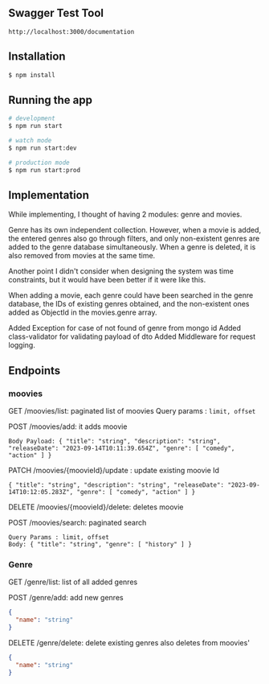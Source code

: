


## Swagger Test Tool

```
http://localhost:3000/documentation
```

## Installation

```bash
$ npm install
```

## Running the app

```bash
# development
$ npm run start

# watch mode
$ npm run start:dev

# production mode
$ npm run start:prod
```
## Implementation


While implementing, I thought of having 2 modules: genre and movies.

Genre has its own independent collection. However, when a movie is added, the entered genres also go through filters, and only non-existent genres are added to the genre database simultaneously.
When a genre is deleted, it is also removed from movies at the same time.

Another point I didn't consider when designing the system was time constraints, but it would have been better if it were like this.

When adding a movie, each genre could have been searched in the genre database, the IDs of existing genres obtained, and the non-existent ones added as ObjectId in the movies.genre array.

Added Exception for case of not found of genre from mongo id
Added class-validator for validating payload of dto
Added Middleware for request logging.

## Endpoints


### moovies

GET /moovies/list: paginated list of moovies
Query params : `limit, offset`

POST /moovies/add: it adds moovie 

    Body Payload: { "title": "string", "description": "string", "releaseDate": "2023-09-14T10:11:39.654Z", "genre": [ "comedy", "action" ] }

PATCH /moovies/{moovieId}/update : update existing moovie Id

    { "title": "string", "description": "string", "releaseDate": "2023-09-14T10:12:05.283Z", "genre": [ "comedy", "action" ] }

DELETE /moovies/{moovieId}/delete: deletes moovie

POST /moovies/search: paginated search

    Query Params : limit, offset 
    Body: { "title": "string", "genre": [ "history" ] }

### [](https://github.com/yodamago/moovies-nestjs/edit/master/README.md#genre)Genre

GET /genre/list: list of all added genres

POST /genre/add: add new genres
```json
{
  "name": "string"
}
```

DELETE /genre/delete: delete existing genres also deletes from moovies'
```json
{
  "name": "string"
}
```
